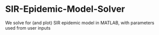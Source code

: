 # SIR-Epidemic-Model-Solver
We solve for (and plot) SIR epidemic model in MATLAB, with parameters used from user inputs
